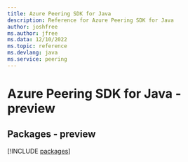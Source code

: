 ```yaml
---
title: Azure Peering SDK for Java
description: Reference for Azure Peering SDK for Java
author: joshfree
ms.author: jfree
ms.data: 12/10/2022
ms.topic: reference
ms.devlang: java
ms.service: peering
---
```

# Azure Peering SDK for Java - preview
## Packages - preview
[!INCLUDE [packages](peering-index.md)]